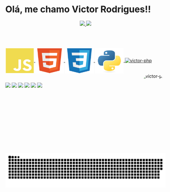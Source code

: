 <h1>Olá, me chamo Victor Rodrigues!!</h1>


<div align="center">
  <a href="https://github.com/WinterOwnerProjects">
  <img height="180em" src="https://github-readme-stats.vercel.app/api?username=WinterOwnerProjects&show_icons=true&theme=dark&include_all_commits=true&count_private=true"/>
  <img height="180em" src="https://github-readme-stats.vercel.app/api/top-langs/?username=WinterOwnerProjects&layout=compact&langs_count=7&theme=dark"/>
</div>
<div style="display: inline_block; margin-top:50px"><br>
  <img align="center" alt="victor-Js" height="80" width="90" src="https://raw.githubusercontent.com/devicons/devicon/master/icons/javascript/javascript-plain.svg">
  <img align="center" alt="victor-HTML" height="80" width="90" src="https://raw.githubusercontent.com/devicons/devicon/master/icons/html5/html5-original.svg">
  <img align="center" alt="victor-CSS" height="80" width="90" src="https://raw.githubusercontent.com/devicons/devicon/master/icons/css3/css3-original.svg">
  <img align="center" alt="victor-Python" height="80" width="90" src="https://raw.githubusercontent.com/devicons/devicon/master/icons/python/python-original.svg">
  <img align="center" alt="victor-php" height="90" width="100" src="https://cdn.jsdelivr.net/gh/devicons/devicon/icons/php/php-plain.svg">
  <img align="right" alt="victor-pic" height="250" style="border-radius:50px;" src="https://i.picasion.com/pic92/6fa5efb76b89cdb3ce03d1ea1e8e614c.gif?width=676&height=676">
</div>
  
  ##
 
<div> 
  <a href="https://www.youtube.com/channel/UC_-uuuZbY0AAt9CViNzvc-Q" target="_blank"><img src="https://img.shields.io/badge/YouTube-FF0000?style=for-the-badge&logo=youtube&logoColor=white" target="_blank"></a>
  <a href="https://instagram.com/rafaballerini" target="_blank"><img src="https://img.shields.io/badge/-Instagram-%23E4405F?style=for-the-badge&logo=instagram&logoColor=white" target="_blank"></a>
 	<a href="https://www.twitch.tv/rafaballerinii" target="_blank"><img src="https://img.shields.io/badge/Twitch-9146FF?style=for-the-badge&logo=twitch&logoColor=white" target="_blank"></a>
 <a href="https://discord.gg/wagxzStdcR" target="_blank"><img src="https://img.shields.io/badge/Discord-7289DA?style=for-the-badge&logo=discord&logoColor=white" target="_blank"></a> 
  <a href = "mailto:contatorafaballerini@gmail.com"><img src="https://img.shields.io/badge/-Gmail-%23333?style=for-the-badge&logo=gmail&logoColor=white" target="_blank"></a>
  <a href="https://www.linkedin.com/in/rafaella-ballerini-45875016a" target="_blank"><img src="https://img.shields.io/badge/-LinkedIn-%230077B5?style=for-the-badge&logo=linkedin&logoColor=white" target="_blank"></a> 
 
  ![Snake animation](https://github.com/WinterOwnerProjects/WinterOwnerProjects/blob/output/github-contribution-grid-snake.svg)
 
</div>
